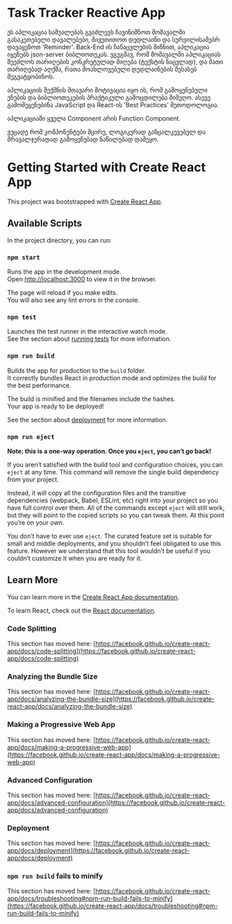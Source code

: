 # Task Tracker Reactive App

ეს აპლიკაცია საშუალებას გვაძლევს ჩავინიშნოთ მომავალში გასაკეთებელი დავალებები, მივუთითოთ დედლაინი და სურვილისამებრ დავაყენოთ 'Reminder'.
Back-End ის ჩანაცვლების მიზნით, აპლიკაცია იყენებს json-server ბიბლიოთეკას.
ვგეგმავ, რომ მომავალში აპლიკაციას შეეძლოს თარიღების კონკრეტულად მიღება (ტექსტის ნაცვლად), და მათი თარიღებად აღქმა, რათა მოახლოვებული დედლაინების შესახებ შეგვატყობინოს.

აპლიკაციის შექმნის მთავარი მოტივაცია იყო ის, რომ გამოყენებული ენების და ბიბლიოთეკების პრაქტიკული გამოცდილება მიმეღო. ასევე გამომეყენებინა JavaScript და React-ის 'Best Practices' მეთოდოლოგია.

აპლიკაციაში ყველა Component არის Function Component.

ვეცადე რომ კომპონენტები მცირე, ლოგიკურად განცალკევებულ და მრავალჯერადად გამოყენებად ნაწილებად დამეყო.

# Getting Started with Create React App

This project was bootstrapped with [Create React App](https://github.com/facebook/create-react-app).

## Available Scripts

In the project directory, you can run:

### `npm start`

Runs the app in the development mode.\
Open [http://localhost:3000](http://localhost:3000) to view it in the browser.

The page will reload if you make edits.\
You will also see any lint errors in the console.

### `npm test`

Launches the test runner in the interactive watch mode.\
See the section about [running tests](https://facebook.github.io/create-react-app/docs/running-tests) for more information.

### `npm run build`

Builds the app for production to the `build` folder.\
It correctly bundles React in production mode and optimizes the build for the best performance.

The build is minified and the filenames include the hashes.\
Your app is ready to be deployed!

See the section about [deployment](https://facebook.github.io/create-react-app/docs/deployment) for more information.

### `npm run eject`

**Note: this is a one-way operation. Once you `eject`, you can’t go back!**

If you aren’t satisfied with the build tool and configuration choices, you can `eject` at any time. This command will remove the single build dependency from your project.

Instead, it will copy all the configuration files and the transitive dependencies (webpack, Babel, ESLint, etc) right into your project so you have full control over them. All of the commands except `eject` will still work, but they will point to the copied scripts so you can tweak them. At this point you’re on your own.

You don’t have to ever use `eject`. The curated feature set is suitable for small and middle deployments, and you shouldn’t feel obligated to use this feature. However we understand that this tool wouldn’t be useful if you couldn’t customize it when you are ready for it.

## Learn More

You can learn more in the [Create React App documentation](https://facebook.github.io/create-react-app/docs/getting-started).

To learn React, check out the [React documentation](https://reactjs.org/).

### Code Splitting

This section has moved here: [https://facebook.github.io/create-react-app/docs/code-splitting](https://facebook.github.io/create-react-app/docs/code-splitting)

### Analyzing the Bundle Size

This section has moved here: [https://facebook.github.io/create-react-app/docs/analyzing-the-bundle-size](https://facebook.github.io/create-react-app/docs/analyzing-the-bundle-size)

### Making a Progressive Web App

This section has moved here: [https://facebook.github.io/create-react-app/docs/making-a-progressive-web-app](https://facebook.github.io/create-react-app/docs/making-a-progressive-web-app)

### Advanced Configuration

This section has moved here: [https://facebook.github.io/create-react-app/docs/advanced-configuration](https://facebook.github.io/create-react-app/docs/advanced-configuration)

### Deployment

This section has moved here: [https://facebook.github.io/create-react-app/docs/deployment](https://facebook.github.io/create-react-app/docs/deployment)

### `npm run build` fails to minify

This section has moved here: [https://facebook.github.io/create-react-app/docs/troubleshooting#npm-run-build-fails-to-minify](https://facebook.github.io/create-react-app/docs/troubleshooting#npm-run-build-fails-to-minify)
